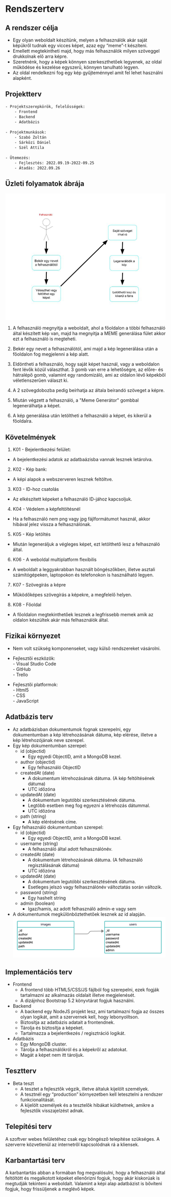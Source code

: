 # Rendszerterv
## A rendszer célja
- Egy olyan weboldalt készítünk, melyen a felhasználók akár saját képükről tudnak egy vicces képet, azaz egy “meme”-t készíteni.  
- Emellett megtekintheti majd, hogy más felhasználók milyen szöveggel drukkolnak elő arra képre. 
- Szeretnénk, hogy a képek könnyen szerkeszthetőek legyenek, az oldal működése és kezelése egyszerű, könnyen tanulható legyen.  
- Az oldal rendelkezni fog egy kép gyűjteménnyel amit fel lehet használni alapként.
## Projektterv
    - Projektszerepkörök, felelősségek: 
        - Frontend
        - Backend
        - Adatbázis

    - Projektmunkások:
        - Szabó Zoltán
        - Sárközi Dániel
        - Szél Attila

    - Ütemezés:
        - Fejlesztés: 2022.09.19-2022-09.25
        - Átadás: 2022.09.26

## Üzleti folyamatok ábrája
![Ábra 1](/Doc/imgs/abra1.jpg)

1. A felhasználó megnyitja a weboldalt, ahol a főoldalon a többi felhasználó által készített kép van, majd ha megnyitja a MEME generálása fület akkor ezt a felhasználó is megteheti.

2. Bekér egy nevet a felhasználótól, ami majd a kép legenerálása után a főoldalon fog megjelenni a kép alatt.

3. Eldöntheti a felhasználó, hogy saját képet használ, vagy a weboldalon fent lévők közül választhat. 3 gomb van erre a lehetőségre, az előre- és hátralépő gomb, valamint egy randomizáló, ami az oldalon lévő képekből véletlenszerűen választ ki.

4. A 2 szövegdobozba pedig beírhatja az általa beírandó szöveget a képre.

5. Miután végzett a felhasználó, a "Meme Generátor" gombbal legenerálhatja a képet.

6. A kép generálása után letöltheti a felhasználó a képet, és kikerül a főoldalra.

## Követelmények
1. K01 - Bejelentkezési felület:
- A bejelentkezési adatok az adatbaázisba vannak lesznek letárolva.
2. K02 - Kép bank:
- A képi alapok a webszerveren lesznek feltöltve. 
3. K03 - ID-hoz csatolás
- Az elkészített képeket a felhasználó ID-jához kapcsoljuk.
4. K04 - Védelem a képfeltöltésnél
- Ha a felhasználó nem png vagy jpg fájlformátumot használ, akkor hibával jelez vissza a felhasználónak.
5. K05 - Kép letöltés
- Miután legeneráljuk a végleges képet, ezt letölthető lesz a felhasználó által.
6. K06 - A weboldal multiplatform flexibilis
- A weboldalt a leggyakrabban használt böngészőkben, illetve asztali számítógépeken, laptopokon és telefonokon is használható legyen.
7. K07 - Szövegírás a képre
- Működőképes szövegírás a képekre, a megfelelő helyen.
8. K08 - Főoldal
- A főoldalon megtekinthetőek lesznek a legfrissebb memek amik az oldalon készültek akár más felhasználók által.

## Fizikai környezet
- Nem volt szükség komponenseket, vagy külső rendszereket vásárolni.

- Fejlesztői eszközök:  
        - Visual Studio Code  
        - GitHub  
        - Trello  
  
- Fejlesztői platformok:  
        - Html5  
        - CSS  
        - JavaScript  

## Adatbázis terv
- Az adatbázisban dokumentumok fognak szerepelni, egy dokumentumban a kép létrehozásának dátuma, kép elérése, illetve a kép létrehozójának neve szerepel.
- Egy kép dokumentumban szerepel:
    - id (objectid)
      - Egy egyedi ObjectID, amit a MongoDB kezel.
    - author (objectid)
      - Egy felhasználó ObjectID
    - createdAt (date)
      - A dokumentum létrehozásának dátuma. (A kép feltöltésének dátuma)
      - UTC időzóna
    - updatedAt (date)
      - A dokumentum legutóbbi szerkesztésének dátuma.
      - Legtöbb esetben meg fog egyezni a létrehozás dátummal.
      - UTC időzóna
    - path (string)
      - A kép elérésének címe.
- Egy felhasználó dokumentumban szerepel:
    - id (objectid)
      - Egy egyedi ObjectID, amit a MongoDB kezel.
    - username (string)
      - A felhasználó által adott felhasználónév.
    - createdAt (date)
      - A dokumentum létrehozásának dátuma. (A felhasználó regisztálásának dátuma)
      - UTC időzóna
    - updatedAt (date)
      - A dokumentum legutóbbi szerkesztésének dátuma.
      - Esetleges jelszó vagy felhasználónév változtatás során változik.
    - password (string)
      - Egy hashelt string
    - admin (boolean)
      - Igaz/hamis, az adott felhasználó admin-e vagy sem
- A dokumentumok megkülönböztethetőek lesznek az id alapján.
![Ábra 2](/Doc/imgs/abra2.jpeg)

## Implementációs terv
- Frontend
  - A frontend több HTML5/CSS/JS fájlból fog szerepelni, ezek fogják tartalmazni az alkalmazás oldalait illetve megjelenését.
  - A dizájnhoz Bootstrap 5.2 könyvtárat fogjuk használni.
- Backend
  - A backend egy NodeJS projekt lesz, ami tartalmazni fogja az összes olyan logikát, amit a szervernek kell, hogy lebonyolítson. 
  - Biztosítja az adatbázis adatait a frontendnek.
  - Tárolja és biztosítja a képeket.
  - Tartalmazza a bejelentkezés / regisztráció logikát.
- Adatbázis
  - Egy MongoDB cluster.
  - Tárolja a felhasználókról és a képekről az adatokat.
  - Magát a képet nem itt tároljuk.

## Tesztterv
- Beta teszt
    - A tesztet a fejlesztők végzik, illetve általuk kijelölt személyek.
    - A tesztnél egy “production” környezetben kell letesztelni a rendszer funkcionalitását.
    - A kijelölt személyek és a tesztelők hibákat küldhetnek, amikre a fejlesztők visszajelzést adnak.
## Telepítési terv
A szoftver webes felületéhez csak egy böngésző telepítése szükséges. A szerverre közvetlenül az internetről kapcsolódnak rá a kliensek.
## Karbantartási terv
A karbantartás abban a formában fog megvalósulni, hogy a felhasználó által feltöltött és megalkotott képeket ellenőrizni fogjuk, hogy akár kiskorúak is megtudják tekinteni a weboldalt. Valamint a képi alap adatbázist is bővíteni fogjuk, hogy frissüljenek a meglévő képek.